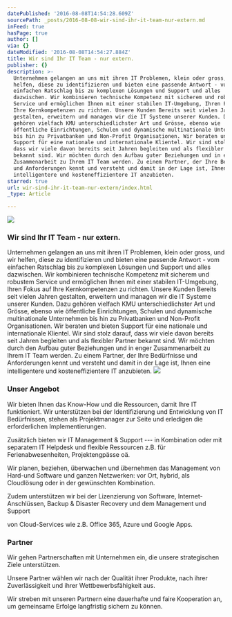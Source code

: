 ```yaml
---
datePublished: '2016-08-08T14:54:28.609Z'
sourcePath: _posts/2016-08-08-wir-sind-ihr-it-team-nur-extern.md
inFeed: true
hasPage: true
author: []
via: {}
dateModified: '2016-08-08T14:54:27.884Z'
title: Wir sind Ihr IT Team - nur extern.
publisher: {}
description: >-
  Unternehmen gelangen an uns mit ihren IT Problemen, klein oder gross, und wir
  helfen, diese zu identifizieren und bieten eine passende Antwort - vom
  einfachen Ratschlag bis zu komplexen Lösungen und Support und alles
  dazwischen. Wir kombinieren technische Kompetenz mit sicherem und robustem
  Service und ermöglichen Ihnen mit einer stabilen IT-Umgebung, Ihren Fokus auf
  Ihre Kernkompetenzen zu richten. Unsere Kunden Bereits seit vielen Jahren
  gestalten, erweitern und managen wir die IT Systeme unserer Kunden. Dazu
  gehören vielfach KMU unterschiedlichster Art und Grösse, ebenso wie
  öffentliche Einrichtungen, Schulen und dynamische multinationale Unternehmen
  bis hin zu Privatbanken und Non-Profit Organisationen. Wir beraten und bieten
  Support für eine nationale und internationale Klientel. Wir sind stolz darauf,
  dass wir viele davon bereits seit Jahren begleiten und als flexibler Partner
  bekannt sind. Wir möchten durch den Aufbau guter Beziehungen und in enger
  Zusammenarbeit zu Ihrem IT Team werden. Zu einem Partner, der Ihre Bedürfnisse
  und Anforderungen kennt und versteht und damit in der Lage ist, Ihnen eine
  intelligentere und kosteneffizientere IT anzubieten.
starred: true
url: wir-sind-ihr-it-team-nur-extern/index.html
_type: Article

---
```

![](https://the-grid-user-content.s3-us-west-2.amazonaws.com/8e0cdec1-34c1-4135-a588-deea48263c3b.jpg)

### Wir sind Ihr IT Team - nur extern.

Unternehmen gelangen an uns mit ihren IT Problemen, klein oder gross, und wir helfen, diese zu identifizieren und bieten eine passende Antwort - vom einfachen Ratschlag bis zu komplexen Lösungen und Support und alles dazwischen. Wir kombinieren technische Kompetenz mit sicherem und robustem Service und ermöglichen Ihnen mit einer stabilen IT-Umgebung, Ihren Fokus auf Ihre Kernkompetenzen zu richten. Unsere Kunden Bereits seit vielen Jahren gestalten, erweitern und managen wir die IT Systeme unserer Kunden. Dazu gehören vielfach KMU unterschiedlichster Art und Grösse, ebenso wie öffentliche Einrichtungen, Schulen und dynamische multinationale Unternehmen bis hin zu Privatbanken und Non-Profit Organisationen. Wir beraten und bieten Support für eine nationale und internationale Klientel. Wir sind stolz darauf, dass wir viele davon bereits seit Jahren begleiten und als flexibler Partner bekannt sind. Wir möchten durch den Aufbau guter Beziehungen und in enger Zusammenarbeit zu Ihrem IT Team werden. Zu einem Partner, der Ihre Bedürfnisse und Anforderungen kennt und versteht und damit in der Lage ist, Ihnen eine intelligentere und kosteneffizientere IT anzubieten.
![](https://the-grid-user-content.s3-us-west-2.amazonaws.com/b3ebad9f-93db-4227-bb0e-e44f3d813360.jpg)

### Unser Angebot

Wir bieten Ihnen das Know-How und die Ressourcen, damit Ihre IT funktioniert. Wir unterstützen bei der Identifizierung und Entwicklung von IT Bedürfnissen, stehen als Projektmanager zur Seite und erledigen die erforderlichen Implementierungen.

Zusätzlich bieten wir IT Management & Support --- in Kombination oder mit separatem IT Helpdesk und flexible Ressourcen z.B. für Ferienabwesenheiten, Projektengpässe oä.

Wir planen, beziehen, überwachen und übernehmen das Management von Hard-und Software und ganzen Netzwerken: vor Ort, hybrid, als Cloudlösung oder in der gewünschten Kombination.

Zudem unterstützen wir bei der Lizenzierung von Software, Internet-Anschlüssen, Backup & Disaster Recovery und dem Management und Support

von Cloud-Services wie z.B. Office 365, Azure und Google Apps.

### Partner

Wir gehen Partnerschaften mit Unternehmen ein, die unsere strategischen Ziele unterstützen.

Unsere Partner wählen wir nach der Qualität ihrer Produkte, nach ihrer Zuverlässigkeit und ihrer Wettbewerbsfähigkeit aus.

Wir streben mit unseren Partnern eine dauerhafte und faire Kooperation an, um gemeinsame Erfolge langfristig sichern zu können.